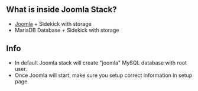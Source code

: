 ## What is inside Joomla Stack?
* [Joomla](https://www.joomla.org/) + Sidekick with storage
* MariaDB Database + Sidekick with storage

## Info
* In default Joomla stack will create "joomla" MySQL database with root user.
* Once Joomla will start, make sure you setup correct information in setup page.
